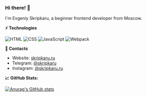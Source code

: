 ### Hi there! 👋
I'm Evgeniy Skripkaru, a beginner frontend developer from Moscow.

**⚡ Technologies**

![HTML](https://img.shields.io/badge/-html-090909?style=for-the-badge&logo=html5)
![CSS](https://img.shields.io/badge/-css-090909?style=for-the-badge&logo=css3)
![JavaScript](https://img.shields.io/badge/-javascript-090909?style=for-the-badge&logo=javascript)
![Webpack](https://img.shields.io/badge/-webpack-090909?style=for-the-badge&logo=webpack)

**📮 Contacts**

- Website: [skripkaru.ru](https://skripkaru.ru/)
- Telegram: [@skripkaru](https://t.me/skripkaru)
- Instagram: [@skripkaru.ru](https://www.instagram.com/skripka.ru)

**📈 GitHub Stats:**

[![Anurag's GitHub stats](https://github-readme-stats.vercel.app/api?username=skripkaru&theme=react&hide_title=true&show_icons=true)](https://github.com/skripkaru/github-readme-stats)
